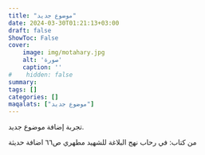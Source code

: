 ```yaml
---
title: "موضوع جديد"
date: 2024-03-30T01:21:13+03:00
draft: false
ShowToc: False
cover:
    image: img/motahary.jpg
    alt: 'صورة'
    caption: ''
#    hidden: false
summary: 
tags: []
categories: []
maqalats: ["موضوع جديد"]
---
```

تجربة إضافة موضوع جديد. 

من كتاب: في رحاب نهج البلاغة للشهيد مطهري ص٦٦
اضافة حديثة
